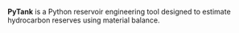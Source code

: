 **PyTank** is a Python reservoir engineering tool designed to estimate
hydrocarbon reserves using material balance.